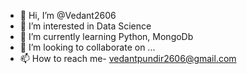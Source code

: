 - 👋 Hi, I’m @Vedant2606
- 👀 I’m interested in Data Science
- 🌱 I’m currently learning Python, MongoDb
- 💞️ I’m looking to collaborate on ...
- 📫 How to reach me- vedantpundir2606@gmail.com

<!---
Vedant2606/Vedant2606 is a ✨ special ✨ repository because its `README.md` (this file) appears on your GitHub profile.
You can click the Preview link to take a look at your changes.
--->

